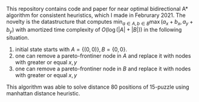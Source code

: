 This repository contains code and paper for near optimal bidirectional A* algorithm for consistent heuristics, which I made in Februrary 2021.
The novelty is the datastructure that computes $\min_{a\in A, b\in B} \max(a_x+b_x, a_y+b_y)$ with amortized time complexity of $O(\log(|A|+|B|))$ in the following situation. 
1. initial state starts with $A=\{(0,0)\}, B=\{0,0\}$.
2. one can remove a pareto-frontiner node in $A$ and replace it with nodes with greater or equal $x,y$
3. one can remove a pareto-frontiner node in $B$ and replace it with nodes with greater or equal $x,y$

This algorithm was able to solve distance 80 positions of 15-puzzle using manhattan distance heuristic. 